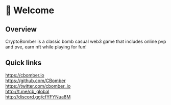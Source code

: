 
# 👋 Welcome

## Overview

CryptoBomber is a classic bomb casual web3 game that includes online pvp and pve, earn nft while playing for fun!

## Quick links

https://cbomber.io
\
https://github.com/CBomber
\
https://twitter.com/cbomber_io
\
http://t.me/cb_global
\
http://discord.gg/cfYFYNua8M

